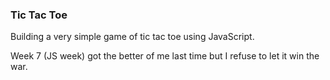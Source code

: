 ### Tic Tac Toe

Building a very simple game of tic tac toe using JavaScript.

Week 7 (JS week) got the better of me last time but I refuse to let it win the war. 
